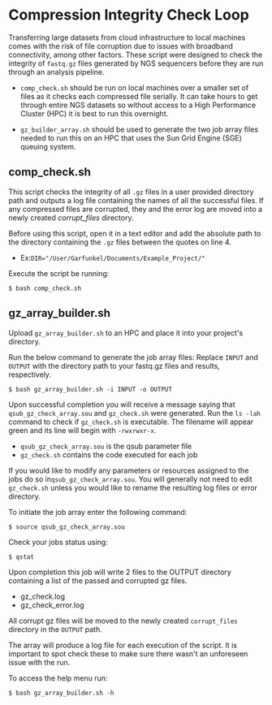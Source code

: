 # Compression Integrity Check Loop
 
Transferring large datasets from cloud infrastructure to local machines comes with the risk of file corruption due to issues with broadband connectivity, among other factors. These script were designed to check the integrity of `fastq.gz` files generated by NGS sequencers before they are run through an analysis pipeline.

- `comp_check.sh` should be run on local machines over a smaller set of files as it checks each compressed file serially. It can take hours to get through entire NGS datasets so without access to a High Performance Cluster (HPC) it is best to run this overnight.

- `gz_builder_array.sh` should be used to generate the two job array files needed to run this on an HPC that uses the Sun Grid Engine (SGE) queuing system.

## comp_check.sh
This script checks the integrity of all `.gz` files in a user provided directory path and outputs a log file containing the names of all the successful files. If any compressed files are corrupted, they and the error log are moved into a newly created *corrupt_files* directory.

Before using this script, open it in a text editor and add the absolute path to the directory containing the `.gz` files between the quotes on line 4.
- Ex:`DIR="/User/Garfunkel/Documents/Example_Project/"`

Execute the script be running:
```
$ bash comp_check.sh
```
## gz_array_builder.sh
Upload `gz_array_builder.sh` to an HPC and place it into your project's directory. 

Run the below command to generate the job array files: Replace `INPUT` and `OUTPUT` with the directory path to your fastq.gz files and results, respectively.
```
$ bash gz_array_builder.sh -i INPUT -o OUTPUT
```

Upon successful completion you will receive a message saying that `qsub_gz_check_array.sou` and `gz_check.sh` were generated. Run the `ls -lah` command to check if `gz_check.sh` is executable. The filename will appear green and its line will begin with `-rwxrwxr-x`.

- `qsub_gz_check_array.sou` is the qsub parameter file
- `gz_check.sh` contains the code executed for each job

If you would like to modify any parameters or resources assigned to the jobs do so in`qsub_gz_check_array.sou`. You will generally not need to edit `gz_check.sh` unless you would like to rename the resulting log files or error directory. 

To initiate the job array enter the following command:
```
$ source qsub_gz_check_array.sou
```

Check your jobs status using:
```
$ qstat
```

Upon completion this job will write 2 files to the OUTPUT directory containing a list of the passed and corrupted gz files.
- gz_check.log
- gz_check_error.log

All corrupt gz files will be moved to the newly created `corrupt_files` directory in the `OUTPUT` path.

The array will produce a log file for each execution of the script. It is important to spot check these to make sure there wasn't an unforeseen issue with the run.

To access the help menu run:
```
$ bash gz_array_builder.sh -h
```
 